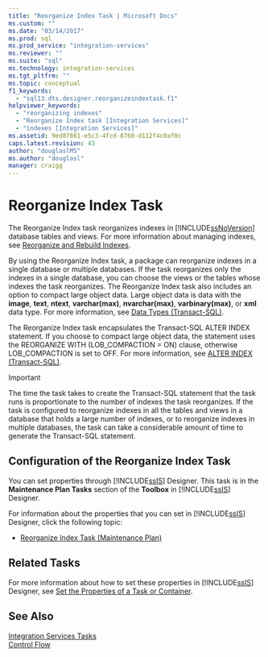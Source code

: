 ```yaml
---
title: "Reorganize Index Task | Microsoft Docs"
ms.custom: ""
ms.date: "03/14/2017"
ms.prod: sql
ms.prod_service: "integration-services"
ms.reviewer: ""
ms.suite: "sql"
ms.technology: integration-services
ms.tgt_pltfrm: ""
ms.topic: conceptual
f1_keywords: 
  - "sql13.dts.designer.reorganizeindextask.f1"
helpviewer_keywords: 
  - "reorganizing indexes"
  - "Reorganize Index task [Integration Services]"
  - "indexes [Integration Services]"
ms.assetid: 9ed87861-e5c3-4fcd-8760-d112f4c0af0c
caps.latest.revision: 43
author: "douglaslMS"
ms.author: "douglasl"
manager: craigg
---
```

# Reorganize Index Task
  The Reorganize Index task reorganizes indexes in [!INCLUDE[ssNoVersion](../../includes/ssnoversion-md.md)] database tables and views. For more information about managing indexes, see [Reorganize and Rebuild Indexes](../../relational-databases/indexes/reorganize-and-rebuild-indexes.md).  
  
 By using the Reorganize Index task, a package can reorganize indexes in a single database or multiple databases. If the task reorganizes only the indexes in a single database, you can choose the views or the tables whose indexes the task reorganizes. The Reorganize Index task also includes an option to compact large object data. Large object data is data with the **image**, **text**, **ntext**, **varchar(max)**, **nvarchar(max)**, **varbinary(max)**, or **xml** data type. For more information, see [Data Types &#40;Transact-SQL&#41;](../../t-sql/data-types/data-types-transact-sql.md).  
  
 The Reorganize Index task encapsulates the Transact-SQL ALTER INDEX statement. If you choose to compact large object data, the statement uses the REORGANIZE WITH (LOB_COMPACTION = ON) clause, otherwise LOB_COMPACTION is set to OFF. For more information, see [ALTER INDEX &#40;Transact-SQL&#41;](../../t-sql/statements/alter-index-transact-sql.md).  
  
> [!IMPORTANT]  
>  The time the task takes to create the Transact-SQL statement that the task runs is proportionate to the number of indexes the task reorganizes. If the task is configured to reorganize indexes in all the tables and views in a database that holds a large number of indexes, or to reorganize indexes in multiple databases, the task can take a considerable amount of time to generate the Transact-SQL statement.  
  
## Configuration of the Reorganize Index Task  
 You can set properties through [!INCLUDE[ssIS](../../includes/ssis-md.md)] Designer. This task is in the **Maintenance Plan Tasks** section of the **Toolbox** in [!INCLUDE[ssIS](../../includes/ssis-md.md)] Designer.  
  
 For information about the properties that you can set in [!INCLUDE[ssIS](../../includes/ssis-md.md)] Designer, click the following topic:  
  
-   [Reorganize Index Task &#40;Maintenance Plan&#41;](../../relational-databases/maintenance-plans/reorganize-index-task-maintenance-plan.md)  
  
## Related Tasks  
 For more information about how to set these properties in [!INCLUDE[ssIS](../../includes/ssis-md.md)] Designer, see [Set the Properties of a Task or Container](http://msdn.microsoft.com/library/52d47ca4-fb8c-493d-8b2b-48bb269f859b).  
  
## See Also  
 [Integration Services Tasks](../../integration-services/control-flow/integration-services-tasks.md)   
 [Control Flow](../../integration-services/control-flow/control-flow.md)  
  
  
